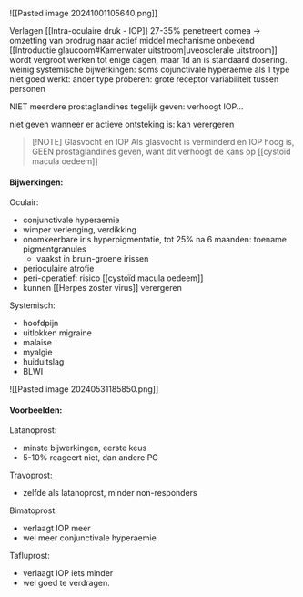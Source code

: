 ![[Pasted image 20241001105640.png]]

Verlagen [[Intra-oculaire druk - IOP]] 27-35%
penetreert cornea -> omzetting van prodrug naar actief middel
mechanisme onbekend
[[Introductie glaucoom#Kamerwater uitstroom|uveosclerale uitstroom]] wordt vergroot
werken tot enige dagen, maar 1d an is standaard dosering.
weinig systemische bijwerkingen: soms cojunctivale hyperaemie
als 1 type niet goed werkt: ander type proberen: grote receptor variabiliteit tussen personen

NIET meerdere prostaglandines tegelijk geven: verhoogt IOP...

niet geven wanneer er actieve ontsteking is: kan verergeren

> [!NOTE] Glasvocht en IOP
> Als glasvocht is verminderd en IOP hoog is, GEEN prostaglandines geven, want dit verhoogt de kans op [[cystoïd macula oedeem]] 

#### Bijwerkingen:
Oculair:
- conjunctivale hyperaemie
- wimper verlenging, verdikking
- onomkeerbare iris hyperpigmentatie, tot 25% na 6 maanden: toename pigmentgranules
	- vaakst in bruin-groene irissen
- perioculaire atrofie
- peri-operatief: risico [[cystoïd macula oedeem]] 
- kunnen [[Herpes zoster virus]] verergeren

Systemisch:
- hoofdpijn
- uitlokken migraine
- malaise
- myalgie
- huiduitslag
- BLWI

![[Pasted image 20240531185850.png]]



#### Voorbeelden:

Latanoprost:
- minste bijwerkingen, eerste keus
- 5-10% reageert niet, dan andere PG

Travoprost:
- zelfde als latanoprost, minder non-responders

Bimatoprost:
- verlaagt IOP meer
- wel meer conjunctivale hyperaemie

Tafluprost:
- verlaagt IOP iets minder
- wel goed te verdragen.
